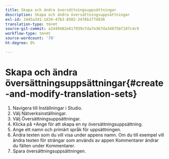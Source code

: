 ```yaml
---
title: Skapa och ändra översättningsuppsättningar
description: Skapa och ändra översättningsuppsättningar
exl-id: 3445a3d1-1d34-47b3-8502-2476b2774836
translation-type: tm+mt
source-git-commit: a2449482e617939cfda7e367da34875bf187c4c9
workflow-type: tm+mt
source-wordcount: '79'
ht-degree: 0%

---
```


# Skapa och ändra översättningsuppsättningar{#create-and-modify-translation-sets}

1. Navigera till Inställningar i Studio.
1. Välj Nätverksinställningar.
1. Välj Översättningsuppsättningar.
1. Klicka på +Ange för att skapa en ny översättningsuppsättning.
1. Ange ett namn och primärt språk för uppsättningen.
1. Ändra texten som du vill visa under appens namn. Om du till exempel vill ändra texten för strängar som används av appen Kommentarer ändrar du fälten under Kommentarer.
1. Spara översättningsuppsättningen.

